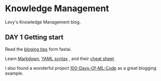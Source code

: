 # Knowledge Management

Levy's Knowledge Management blog.

## DAY 1 Getting start
Read the [bloging tips](https://www.fast.ai/) form fastai.

Learn [Markdown](https://guides.github.com/features/mastering-markdown/), [YAML syntax](https://learnxinyminutes.com/docs/yaml/) , and their [cheat sheet](https://learn-the-web.algonquindesign.ca/topics/markdown-yaml-cheat-sheet/#yaml).


I also found a wonderful project [100-Days-Of-ML-Code](https://github.com/MLEveryday/100-Days-Of-ML-Code) as a great blogging example.
